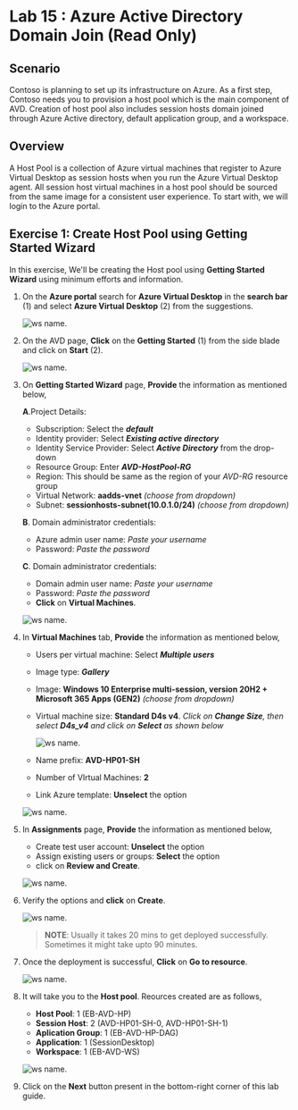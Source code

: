 # Lab 15 : Azure Active Directory Domain Join (Read Only) 

## **Scenario**

 Contoso is planning to set up its infrastructure on Azure. As a first step, Contoso needs you to provision a host pool which is the main component of AVD. Creation of host pool also includes session hosts domain joined through Azure Active directory, default application group, and a workspace.

## **Overview**

 A Host Pool is a collection of Azure virtual machines that register to Azure Virtual Desktop as session hosts when you run the Azure Virtual Desktop agent. All session host virtual machines in a host pool should be sourced from the same image for a consistent user experience. To start with, we will login to the Azure portal.
 
## Exercise 1: Create Host Pool using Getting Started Wizard

In this exercise, We'll be creating the Host pool using **Getting Started Wizard** using minimum efforts and information.

1. On the **Azure portal** search for **Azure Virtual Desktop** in the **search bar** (1) and select **Azure Virtual Desktop** (2) from the suggestions.

   ![ws name.](media/2avd1.png)
   
1. On the AVD page, **Click** on the **Getting Started** (1) from the side blade and click on **Start** (2).

   ![ws name.](media/gsw1.png)
   
1. On **Getting Started Wizard** page, **Provide** the information as mentioned below,

   **A**.Project Details:

   - Subscription: Select the ***default***
   - Identity provider: Select ***Existing active directory***
   - Identity Service Provider: Select ***Active Directory*** from the drop-down
   - Resource Group: Enter ***AVD-HostPool-RG***
   - Region: This should be same as the region of your *AVD-RG* resource group
   - Virtual Network: **aadds-vnet** *(choose from dropdown)*
   - Subnet: **sessionhosts-subnet(10.0.1.0/24)** *(choose from dropdown)*
   
   **B**. Domain administrator credentials:
   
   - Azure admin user name: *Paste your username* **<inject key="AzureAdUserEmail" />**
   - Password: *Paste the password* **<inject key="AzureAdUserPassword" />**

   **C**. Domain administrator credentials:
   
   - Domain admin user name: *Paste your username* **<inject key="AzureAdUserEmail" />**
   - Password: *Paste the password* **<inject key="AzureAdUserPassword" />**
   - **Click** on **Virtual Machines**.

   ![ws name.](media/aadj.png)
   
1. In **Virtual Machines** tab, **Provide** the information as mentioned below,
   
   - Users per virtual machine: Select ***Multiple users***
   - Image type: ***Gallery***
   - Image: **Windows 10 Enterprise multi-session, version 20H2 + Microsoft 365 Apps (GEN2)** *(choose from dropdown)*
   - Virtual machine size: **Standard D4s v4**. *Click on **Change Size**, then select **D4s_v4** and click on **Select** as shown below*

     ![ws name.](media/2avd18.png)
   
   - Name prefix: **AVD-HP01-SH**
   - Number of VIrtual Machines: **2**
   - Link Azure template: **Unselect** the option

   ![ws name.](media/gsw3.png)
   
1. In **Assignments** page, **Provide** the information as mentioned below, 
   
   - Create test user account: **Unselect** the option
   - Assign existing users or groups: **Select** the option
   - click on **Review and Create**.

   ![ws name.](media/gsw4.png)
   
1. Verify the options and **click** on **Create**.

   ![ws name.](media/gsw5.png)
   
   >**NOTE**: Usually it takes 20 mins to get deployed successfully. Sometimes it might take upto 90 minutes.
   
1. Once the deployment is successful, **Click** on **Go to resource**.

   ![ws name.](media/gsw7.png)
   
1. It will take you to the **Host pool**. Reources created are as follows,

   - **Host Pool**: 1 (EB-AVD-HP)
   - **Session Host**: 2 (AVD-HP01-SH-0, AVD-HP01-SH-1)
   - **Aplication Group**: 1 (EB-AVD-HP-DAG)
   - **Application**: 1 (SessionDesktop)
   - **Workspace**: 1 (EB-AVD-WS)

   ![ws name.](media/gsw8.png)
   
1. Click on the **Next** button present in the bottom-right corner of this lab guide.  
   
